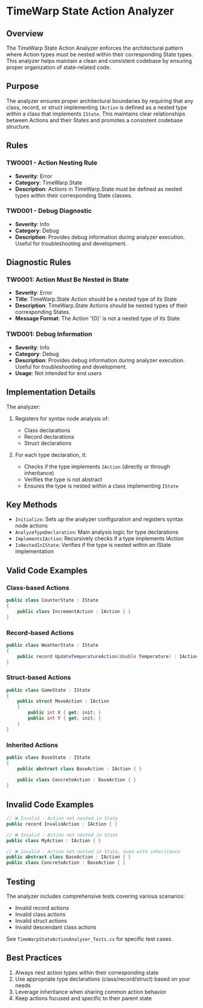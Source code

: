 # TimeWarp State Action Analyzer

## Overview
The TimeWarp State Action Analyzer enforces the architectural pattern where Action types must be nested within their corresponding State types. This analyzer helps maintain a clean and consistent codebase by ensuring proper organization of state-related code.

## Purpose
The analyzer ensures proper architectural boundaries by requiring that any class, record, or struct implementing `IAction` is defined as a nested type within a class that implements `IState`. This maintains clear relationships between Actions and their States and promotes a consistent codebase structure.

## Rules

### TW0001 - Action Nesting Rule
- **Severity**: Error
- **Category**: TimeWarp.State
- **Description**: Actions in TimeWarp.State must be defined as nested types within their corresponding State classes.

### TWD001 - Debug Diagnostic
- **Severity**: Info
- **Category**: Debug
- **Description**: Provides debug information during analyzer execution. Useful for troubleshooting and development.

## Diagnostic Rules

### TW0001: Action Must Be Nested in State
- **Severity**: Error
- **Title**: TimeWarp.State Action should be a nested type of its State
- **Description**: TimeWarp.State Actions should be nested types of their corresponding States.
- **Message Format**: The Action '{0}' is not a nested type of its State

### TWD001: Debug Information
- **Severity**: Info
- **Category**: Debug
- **Description**: Provides debug information during analyzer execution. Useful for troubleshooting and development.
- **Usage**: Not intended for end users

## Implementation Details

The analyzer:
1. Registers for syntax node analysis of:
   - Class declarations
   - Record declarations
   - Struct declarations

2. For each type declaration, it:
   - Checks if the type implements `IAction` (directly or through inheritance)
   - Verifies the type is not abstract
   - Ensures the type is nested within a class implementing `IState`

## Key Methods

- `Initialize`: Sets up the analyzer configuration and registers syntax node actions
- `AnalyzeTypeDeclaration`: Main analysis logic for type declarations
- `ImplementsIAction`: Recursively checks if a type implements IAction
- `IsNestedInIState`: Verifies if the type is nested within an IState implementation

## Valid Code Examples

### Class-based Actions
```csharp
public class CounterState : IState
{
    public class IncrementAction : IAction { }
}
```

### Record-based Actions
```csharp
public class WeatherState : IState
{
    public record UpdateTemperatureAction(double Temperature) : IAction;
}
```

### Struct-based Actions
```csharp
public class GameState : IState
{
    public struct MoveAction : IAction 
    {
        public int X { get; init; }
        public int Y { get; init; }
    }
}
```

### Inherited Actions
```csharp
public class BaseState : IState
{
    public abstract class BaseAction : IAction { }
    
    public class ConcreteAction : BaseAction { }
}
```

## Invalid Code Examples
```csharp
// ❌ Invalid - Action not nested in State
public record InvalidAction : IAction { }

// ❌ Invalid - Action not nested in State
public class MyAction : IAction { }

// ❌ Invalid - Action not nested in State, even with inheritance
public abstract class BaseAction : IAction { }
public class ConcreteAction : BaseAction { }
```

## Testing

The analyzer includes comprehensive tests covering various scenarios:
- Invalid record actions
- Invalid class actions
- Invalid struct actions
- Invalid descendant class actions

See `TimeWarpStateActionAnalyser_Tests.cs` for specific test cases.

## Best Practices
1. Always nest action types within their corresponding state
2. Use appropriate type declarations (class/record/struct) based on your needs
3. Leverage inheritance when sharing common action behavior
4. Keep actions focused and specific to their parent state
